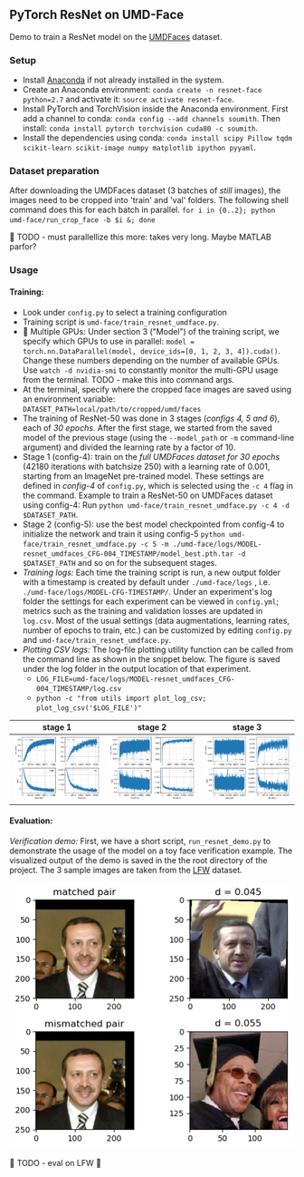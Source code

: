## PyTorch ResNet on UMD-Face

Demo to train a ResNet model on the [UMDFaces](http://www.umdfaces.io/) dataset.


### Setup

* Install [Anaconda](https://conda.io/docs/user-guide/install/linux.html) if not already installed in the system.
* Create an Anaconda environment: `conda create -n resnet-face python=2.7` and activate it: `source activate resnet-face`.
* Install PyTorch and TorchVision inside the Anaconda environment. First add a channel to conda: `conda config --add channels soumith`. Then install: `conda install pytorch torchvision cuda80 -c soumith`.
* Install the dependencies using conda: `conda install scipy Pillow tqdm scikit-learn scikit-image numpy matplotlib ipython pyyaml`.


### Dataset preparation

After downloading the UMDFaces dataset (3 batches of _still_ images), the images need to be cropped into 'train' and 'val' folders. The following shell command does this for each batch in parallel.
`for i in {0..2}; python umd-face/run_crop_face -b $i &; done`

:small_red_triangle: TODO - must parallellize this more: takes very long. Maybe MATLAB parfor?


### Usage

#### Training:  
* Look under `config.py` to select a training configuration
* Training script is `umd-face/train_resnet_umdface.py`.
* :small_red_triangle: Multiple GPUs: Under section 3 ("Model") of the training script, we specify which GPUs to use in parallel: `model = torch.nn.DataParallel(model, device_ids=[0, 1, 2, 3, 4]).cuda()`. Change these numbers depending on the number of available GPUs. Use `watch -d nvidia-smi` to constantly monitor the multi-GPU usage from the terminal. TODO - make this into command args.
* At the terminal, specify where the cropped face images are saved using an environment variable: `DATASET_PATH=local/path/to/cropped/umd/faces`
* The training of ResNet-50 was done in 3 stages (*configs 4, 5 and 6*), each of *30 epochs*. After the first stage, we started from the saved model of the previous stage (using the `--model_path` or `-m` command-line argument) and divided the learning rate by a factor of 10.
* Stage 1 (config-4): train on  the *full UMDFaces dataset for 30 epochs* (42180 iterations with batchsize 250) with a learning rate of 0.001, starting from an ImageNet pre-trained model. These settings are defined in *config-4* of `config.py`, which is selected using the `-c 4` flag in the command. Example to train a ResNet-50 on UMDFaces dataset using config-4: Run `python umd-face/train_resnet_umdface.py -c 4 -d $DATASET_PATH`.
* Stage 2 (config-5): use the best model checkpointed from config-4 to initialize the network and train it using config-5 `python umd-face/train_resnet_umdface.py -c 5 -m ./umd-face/logs/MODEL-resnet_umdfaces_CFG-004_TIMESTAMP/model_best.pth.tar -d $DATASET_PATH` and so on for the subsequent stages.
* *Training logs:* Each time the training script is run, a new output folder with a timestamp is created by default under `./umd-face/logs` , i.e.  `./umd-face/logs/MODEL-CFG-TIMESTAMP/`. Under an experiment's log folder the settings for each experiment can be viewed in `config.yml`; metrics such as the training and validation losses are updated in `log.csv`. 
Most of the usual settings (data augmentations, learning rates, number of epochs to train, etc.) can be customized by editing `config.py` and `umd-face/train_resnet_umdface.py`.
* *Plotting CSV logs:* The log-file plotting utility function can be called from the command line as shown in the snippet below. The figure is saved under the log folder in the output location of that experiment.
    * `LOG_FILE=umd-face/logs/MODEL-resnet_umdfaces_CFG-004_TIMESTAMP/log.csv`
    * `python -c "from utils import plot_log_csv; plot_log_csv('$LOG_FILE')"`

stage 1 |   stage 2  | stage 3  
:------:|:----------:|:--------:
![](samples/stage1_log_plots.png)|  ![](samples/stage2_log_plots.png) | ![](samples/stage3_log_plots.png) 



#### Evaluation: 

*Verification demo:* First, we have a short script, `run_resnet_demo.py` to demonstrate the usage of the model on a toy face verification example. The visualized output of the demo is saved in the the root directory of the project. The 3 sample images are taken from the [LFW](http://vis-www.cs.umass.edu/lfw/) dataset.

![](samples/demo_verif.png)



:red_circle: TODO - eval on LFW :construction:



